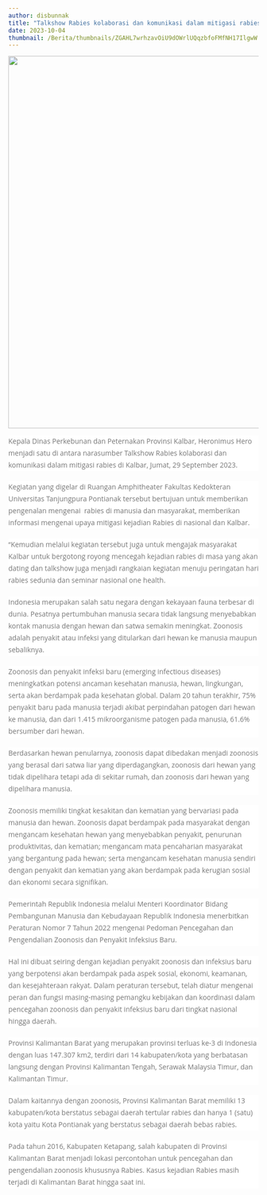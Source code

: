 ```yaml
---
author: disbunnak
title: "Talkshow Rabies kolaborasi dan komunikasi dalam mitigasi rabies di Kalbar"
date: 2023-10-04
thumbnail: /Berita/thumbnails/ZGAHL7wrhzavOiU9dOWrlUQqzbfoFMfNH17IlgwW.jpg
---
```

<p><img src="/images/FV44bIsYLTHZbYmj5c9c.jpg" alt="" width="1000" height="750" /></p>
<p style="box-sizing: border-box; margin: 0px 0px 20px; color: #777777; line-height: 24px; font-family: 'Open Sans', Arial, sans-serif; font-size: 14px; background-color: #ffffff;">Kepala Dinas Perkebunan dan Peternakan Provinsi Kalbar, Heronimus Hero menjadi satu di antara narasumber Talkshow Rabies kolaborasi dan komunikasi dalam mitigasi rabies di Kalbar, Jumat, 29 September 2023.</p>
<p style="box-sizing: border-box; margin: 0px 0px 20px; color: #777777; line-height: 24px; font-family: 'Open Sans', Arial, sans-serif; font-size: 14px; background-color: #ffffff;">Kegiatan yang digelar di Ruangan Amphitheater Fakultas Kedokteran Universitas Tanjungpura Pontianak tersebut bertujuan untuk memberikan pengenalan mengenai&nbsp; rabies di manusia dan masyarakat, memberikan informasi mengenai upaya mitigasi kejadian Rabies di nasional dan Kalbar.</p>
<p style="box-sizing: border-box; margin: 0px 0px 20px; color: #777777; line-height: 24px; font-family: 'Open Sans', Arial, sans-serif; font-size: 14px; background-color: #ffffff;">&ldquo;Kemudian melalui kegiatan tersebut juga untuk mengajak masyarakat Kalbar untuk bergotong royong mencegah kejadian rabies di masa yang akan dating dan talkshow juga menjadi rangkaian kegiatan menuju peringatan hari rabies sedunia dan seminar nasional one health.</p>
<p style="box-sizing: border-box; margin: 0px 0px 20px; color: #777777; line-height: 24px; font-family: 'Open Sans', Arial, sans-serif; font-size: 14px; background-color: #ffffff;">Indonesia merupakan salah satu negara dengan kekayaan fauna terbesar di dunia. Pesatnya pertumbuhan manusia secara tidak langsung menyebabkan kontak manusia dengan hewan dan satwa semakin meningkat. Zoonosis adalah penyakit atau infeksi yang ditularkan dari hewan ke manusia maupun sebaliknya.</p>
<p style="box-sizing: border-box; margin: 0px 0px 20px; color: #777777; line-height: 24px; font-family: 'Open Sans', Arial, sans-serif; font-size: 14px; background-color: #ffffff;">Zoonosis dan penyakit infeksi baru (emerging infectious diseases) meningkatkan potensi ancaman kesehatan manusia, hewan, lingkungan, serta akan berdampak pada kesehatan global. Dalam 20 tahun terakhir, 75% penyakit baru pada manusia terjadi akibat perpindahan patogen dari hewan ke manusia, dan dari 1.415 mikroorganisme patogen pada manusia, 61.6% bersumber dari hewan.</p>
<p style="box-sizing: border-box; margin: 0px 0px 20px; color: #777777; line-height: 24px; font-family: 'Open Sans', Arial, sans-serif; font-size: 14px; background-color: #ffffff;">Berdasarkan hewan penularnya, zoonosis dapat dibedakan menjadi zoonosis yang berasal dari satwa liar yang diperdagangkan, zoonosis dari hewan yang tidak dipelihara tetapi ada di sekitar rumah, dan zoonosis dari hewan yang dipelihara manusia.</p>
<p style="box-sizing: border-box; margin: 0px 0px 20px; color: #777777; line-height: 24px; font-family: 'Open Sans', Arial, sans-serif; font-size: 14px; background-color: #ffffff;">Zoonosis memiliki tingkat kesakitan dan kematian yang bervariasi pada manusia dan hewan. Zoonosis dapat berdampak pada masyarakat dengan mengancam kesehatan hewan yang menyebabkan penyakit, penurunan produktivitas, dan kematian; mengancam mata pencaharian masyarakat yang bergantung pada hewan; serta mengancam kesehatan manusia sendiri dengan penyakit dan kematian yang akan berdampak pada kerugian sosial dan ekonomi secara signifikan.</p>
<p style="box-sizing: border-box; margin: 0px 0px 20px; color: #777777; line-height: 24px; font-family: 'Open Sans', Arial, sans-serif; font-size: 14px; background-color: #ffffff;">Pemerintah Republik Indonesia melalui Menteri Koordinator Bidang Pembangunan Manusia dan Kebudayaan Republik Indonesia menerbitkan Peraturan Nomor 7 Tahun 2022 mengenai Pedoman Pencegahan dan Pengendalian Zoonosis dan Penyakit Infeksius Baru.</p>
<p style="box-sizing: border-box; margin: 0px 0px 20px; color: #777777; line-height: 24px; font-family: 'Open Sans', Arial, sans-serif; font-size: 14px; background-color: #ffffff;">Hal ini dibuat seiring dengan kejadian penyakit zoonosis dan infeksius baru yang berpotensi akan berdampak pada aspek sosial, ekonomi, keamanan, dan kesejahteraan rakyat. Dalam peraturan tersebut, telah diatur mengenai peran dan fungsi masing-masing pemangku kebijakan dan koordinasi dalam pencegahan zoonosis dan penyakit infeksius baru dari tingkat nasional hingga daerah.</p>
<p style="box-sizing: border-box; margin: 0px 0px 20px; color: #777777; line-height: 24px; font-family: 'Open Sans', Arial, sans-serif; font-size: 14px; background-color: #ffffff;">Provinsi Kalimantan Barat yang merupakan provinsi terluas ke-3 di Indonesia dengan luas 147.307 km2, terdiri dari 14 kabupaten/kota yang berbatasan langsung dengan Provinsi Kalimantan Tengah, Serawak Malaysia Timur, dan Kalimantan Timur.</p>
<p style="box-sizing: border-box; margin: 0px 0px 20px; color: #777777; line-height: 24px; font-family: 'Open Sans', Arial, sans-serif; font-size: 14px; background-color: #ffffff;">Dalam kaitannya dengan zoonosis, Provinsi Kalimantan Barat memiliki 13 kabupaten/kota berstatus sebagai daerah tertular rabies dan hanya 1 (satu) kota yaitu Kota Pontianak yang berstatus sebagai daerah bebas rabies.</p>
<p style="box-sizing: border-box; margin: 0px 0px 20px; color: #777777; line-height: 24px; font-family: 'Open Sans', Arial, sans-serif; font-size: 14px; background-color: #ffffff;">Pada tahun 2016, Kabupaten Ketapang, salah kabupaten di Provinsi Kalimantan Barat menjadi lokasi percontohan untuk pencegahan dan pengendalian zoonosis khususnya Rabies. Kasus kejadian Rabies masih terjadi di Kalimantan Barat hingga saat ini.</p>